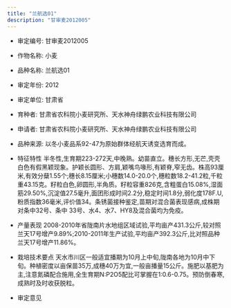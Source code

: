```yaml
---
title: "兰航选01"
description: "甘审麦2012005"
---
```

* 审定编号:  甘审麦2012005

*  作物名称:  小麦

*  品种名称:  兰航选01

*  审定年份:  2012

*  审定单位:  甘肃省

* 育种者:  甘肃省农科院小麦研究所、天水神舟绿鹏农业科技有限公司

*  申请者:  甘肃省农科院小麦研究所、天水神舟绿鹏农业科技有限公司

*  品种来源:  以冬小麦品系92-47为原始群体经航天诱变选育而成。 

*  特征特性
半冬性,生育期223-272天,中晚熟。幼苗直立。穗长方形,无芒,壳壳白色有假黑颖现象。护颖长圆形、方肩,颖嘴鸟喙形,有颖脊,窄无齿。株高93厘米,有效分蘖1.55个;穗长8.15厘米;小穗数14.0-20.0个,穗粒数18.2-41.2粒,千粒重43.15克。籽粒白色,卵圆形,半角质。籽粒容重826克,含粗蛋白15.08%,湿面筋29.50%,沉淀值27.5毫升,面团形成时间2.2分,稳定时间1.8分,弱化度178F.U,粉质指数36毫米,评价值34。条锈菌接种鉴定,苗期对混合菌表现感病,成株期对条中32号、条中 33号、水4、水7、HY8及混合菌均为免疫。 

*  产量表现
2008-2010年省陇南片水地组区域试验,平均亩产431.3公斤,较对照兰天17号增产9.89%;2010-2011年生产试验,平均亩产392.3公斤,比对照品种兰天17号增产11.86%。

*  栽培技术要点
天水市川区一般适宜播期为10月上中旬,陇南各地为10月中下旬。种植密度以亩保苗35万,成穗40万为宜,一般亩播量15公斤。施肥以基肥为主,注意氮磷配合施用,全生育期N:P2O5配比可掌握在1:0.6-0.75。预防倒春寒,成熟时及时收获脱粒。

*  审定意见

